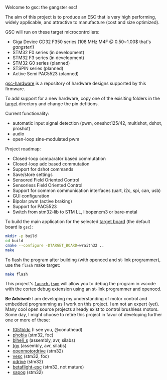 Welcome to gsc: the gangster esc!

The aim of this project is to produce an ESC that is very high performing, widely applicable, and attractive to manufacture (cost and size optimized).

GSC will run on these target microcontrollers:

- Giga Device GD32 F350 series (108 MHz M4F @ 0.50~1.00$ that's *gangster*!)
- STM32 F0 series (in development)
- STM32 F3 series (in development)
- STM32 G0 series (planned)
- STSPIN series (planned)
- Active Semi PAC5523 (planned)

[gsc-hardware](https://github.com/jaxxzer/gsc-hardware) is a repository of hardware designs supported by this firmware.

To add support for a new hardware, copy one of the exisiting folders in the [target](target) directory and change the pin defitions.

Current functionality:
- automatic input signal detection (pwm, oneshot125/42, multishot, dshot, proshot)
- audio
- open-loop sine-modulated pwm

Project roadmap:
- Closed-loop comparator based commutation
- Closed-loop adc based commutation
- Support for dshot commands
- Save/store settings
- Sensored Field Oriented Control
- Sensorless Field Oriented Control
- Support for common communication interfaces (uart, i2c, spi, can, usb)
- GUI configuration
- Bipolar pwm (active braking)
- Support for PAC5523
- Switch from stm32-lib to STM LL, libopencm3 or bare-metal

To build the main application for the selected [target board](src/target) (the default board is `gsc`):
```sh
mkdir -p build
cd build
cmake --configure -DTARGET_BOARD=wraith32 ..
make
```

To flash the program after building (with openocd and st-link programmer), use the `flash` make target:
```sh
make flash
```

This project's [`launch.json`](.vscode/launch.json) will allow you to debug the program in vscode with the cortex debug extension using an st-link programmer and openocd.

**Be Advised:** I am developing my understanding of motor control and embedded programming as I work on this project. I am not an expert (yet). Many cool open source projects already exist to control brushless motors. Some day, I might choose to retire this project in favor of developing further one or more of these:

- [f051bldc](https://github.com/conuthead/f051bldc) (I see you, @conuthead)
- [phobia](https://bitbucket.org/amaora/phobia) (stm32, foc)
- [blheli_s](https://github.com/bitdump/BLHeli/tree/master/BLHeli_S%20SiLabs) (assembly, avr, silabs)
- [tgy](https://github.com/sim-/tgy) (assembly, avr, silabs)
- [openmotordrive](https://github.com/OpenMotorDrive) (stm32)
- [vesc](https://github.com/vedderb/bldc) (stm32, foc)
- [odrive](https://github.com/madcowswe/ODrive) (stm32)
- [betaflight-esc](https://github.com/betaflight/betaflight-esc) (stm32, not mature)
- [sapog](https://github.com/PX4/sapog) (stm32)
